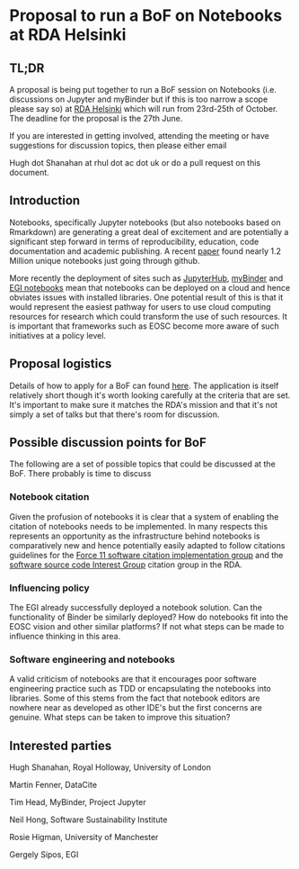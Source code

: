 # Proposal to run a BoF on Notebooks at RDA Helsinki


## TL;DR 
A proposal is being put together to run a BoF session on Notebooks (i.e. discussions on Jupyter and myBinder but if this is too narrow a scope please say so) at 
[RDA Helsinki](https://www.rd-alliance.org/rda-14th-plenary-helsinki-espoo)
which will run from 23rd-25th of October.
The deadline for the proposal is the 27th June. 

If you are interested in getting involved, attending the meeting or have suggestions for discussion topics, then please either email 

Hugh dot Shanahan at rhul dot ac dot uk 
or do a pull request on this document.


## Introduction
Notebooks, specifically Jupyter notebooks (but also notebooks based on Rmarkdown) are generating a great deal of excitement and are potentially a significant step forward in terms of reproducibility, education, code documentation and academic publishing. A recent [paper](www.ic.uff.br/~leomurta/papers/pimentel2019a.pdf) found nearly 1.2 Million unique notebooks just going through github.

More recently the deployment of sites such as [JupyterHub](https://jupyter.org/hub), [myBinder](https://gke.mybinder.org/) and [EGI notebooks](https://notebooks.egi.eu/hub/login) mean that notebooks can be deployed on a cloud and hence obviates 
issues with installed libraries. One potential result of this is that it would represent the easiest pathway for users to use 
cloud computing resources for research which could transform the use
of such resources. It is important that frameworks such as EOSC become more
aware of such initiatives at a policy level. 


## Proposal logistics
Details of how to apply for a BoF can found [here](https://www.rd-alliance.org/14th-plenary-bof-session-application-form). The application is itself relatively short though it's worth looking carefully at the criteria that are set. It's important to make sure it matches the RDA's mission and that it's not simply a set of talks but that there's room for discussion. 


## Possible discussion points for BoF

The following are a set of possible topics that could be discussed at the BoF. There probably is time to discuss 


### Notebook citation
Given the profusion of notebooks it is clear that a system of enabling the citation of notebooks needs to be implemented. In many respects this 
represents an opportunity as the infrastructure behind notebooks is comparatively new and 
hence potentially easily adapted to follow citations guidelines for 
the [Force 11 software citation implementation group](https://www.force11.org/group/software-citation-implementation-working-group) and the [software source code Interest Group](https://rd-alliance.org/groups/software-source-code-ig) citation group
in the RDA.

### Influencing policy 
The EGI already successfully deployed a notebook solution. Can the functionality of Binder be similarly deployed? How do notebooks fit into the 
EOSC vision and other similar platforms? If not what steps can be made to influence thinking in this area. 

### Software engineering and notebooks
A valid criticism of notebooks are that it encourages poor software 
engineering practice such as TDD or encapsulating the notebooks into libraries. Some of this stems from the fact that notebook editors 
are nowhere near as developed as other IDE's but the first concerns are genuine. What steps can be taken to improve this situation? 



## Interested parties
Hugh Shanahan, Royal Holloway, University of London

Martin Fenner, DataCite

Tim Head, MyBinder, Project Jupyter

Neil Hong, Software Sustainability Institute

Rosie Higman, University of Manchester

Gergely Sipos, EGI









